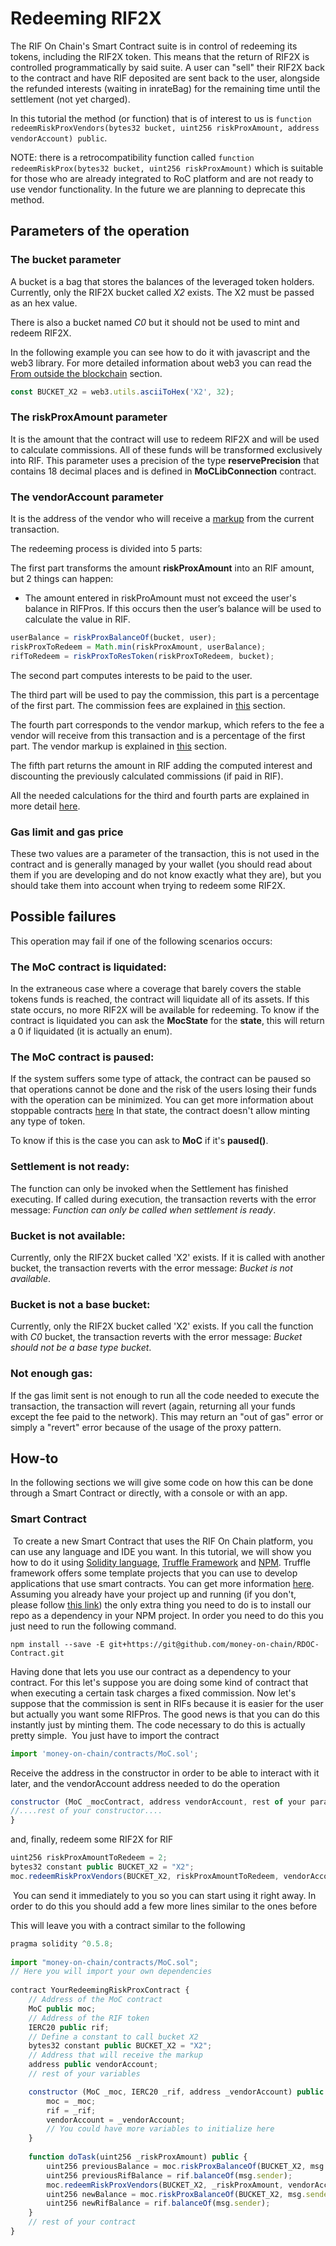 # Redeeming RIF2X

The RIF On Chain's Smart Contract suite is in control of redeeming its tokens, including the RIF2X token. This means that the return of RIF2X is controlled programmatically by said suite. ​A user can "sell" their RIF2X back to the contract and have RIF deposited are sent back to the user, alongside the refunded interests (waiting in inrateBag) for the remaining time until the settlement (not yet charged).

In this tutorial the method (or function) that is of interest to us is `function redeemRiskProxVendors(bytes32 bucket, uint256 riskProxAmount, address vendorAccount) public`.

NOTE: there is a retrocompatibility function called `function redeemRiskProx(bytes32 bucket, uint256 riskProxAmount)` which is suitable for those who are already integrated to RoC platform and are not ready to use vendor functionality. In the future we are planning to deprecate this method.


## Parameters of the operation

### The bucket parameter

A bucket is a bag that stores the balances of the leveraged token holders. Currently, only the RIF2X bucket called _X2_ exists. The X2 must be passed as an hex value.

There is also a bucket named _C0_ but it should not be used to mint and redeem RIF2X.

In the following example you can see how to do it with javascript and the web3 library. For more detailed information about web3 you can read the [From outside the blockchain](from-outside-the-blockchain.md) section.

```js
const BUCKET_X2 = web3.utils.asciiToHex('X2', 32);
```

### The riskProxAmount parameter

It is the amount that the contract will use to redeem RIF2X and will be used to calculate commissions. All of these funds will be transformed exclusively into RIF.
This parameter uses a precision of the type **reservePrecision** that contains 18 decimal places and is defined in **MoCLibConnection** contract.

### The vendorAccount parameter

It is the address of the vendor who will receive a [markup](vendors.md#markup) from the current transaction.


The redeeming process is divided into 5 parts:

The first part transforms the amount **riskProxAmount** into an RIF amount, but 2 things can happen:

- The amount entered in riskProAmount must not exceed the user's balance in RIFPros. If this occurs then the user’s balance will be used to calculate the value in RIF.

```js
userBalance = riskProxBalanceOf(bucket, user);
riskProxToRedeem = Math.min(riskProxAmount, userBalance);
rifToRedeem = riskProxToResToken(riskProxToRedeem, bucket);
```

The second part computes interests to be paid to the user.

The third part will be used to pay the commission, this part is a percentage of the first part. The commission fees are explained in [this](commission-fees-values.md) section.

The fourth part corresponds to the vendor markup, which refers to the fee a vendor will receive from this transaction and is a percentage of the first part. The vendor markup is explained in [this](vendors.md#markup) section.

The fifth part returns the amount in RIF adding the computed interest and discounting the previously calculated commissions (if paid in RIF).

All the needed calculations for the third and fourth parts are explained in more detail [here](fees-calculation.md).

### Gas limit and gas price

These two values are a parameter of the transaction, this is not used in the contract and is generally managed by your wallet (you should read about them if you are developing and do not know exactly what they are), but you should take them into account when trying to redeem some RIF2X.

## Possible failures

This operation may fail if one of the following scenarios occurs:

### The MoC contract is liquidated:

In the extraneous case where a coverage that barely covers the stable tokens funds is reached, the contract will liquidate all of its assets. If this state occurs, no more RIF2X will be available for redeeming.
To know if the contract is liquidated you can ask the **MocState** for the **state**, this will return a 0 if liquidated (it is actually an enum).

### The MoC contract is paused:

If the system suffers some type of attack, the contract can be paused so that operations cannot be done and the risk of the users losing their funds with the operation can be minimized. You can get more information about stoppable contracts [here](https://github.com/money-on-chain/Areopagus-Governance/blob/develop/contracts/Stopper/Stoppable.sol)
In that state, the contract doesn't allow minting any type of token.

To know if this is the case you can ask to **MoC** if it's **paused()**.

### Settlement is not ready:

The function can only be invoked when the Settlement has finished executing. If called during execution, the transaction reverts with the error message: _Function can only be called when settlement is ready_.

### Bucket is not available:

Currently, only the RIF2X bucket called 'X2' exists. If it is called with another bucket, the transaction reverts with the error message: _Bucket is not available_.

### Bucket is not a base bucket:

Currently, only the RIF2X bucket called 'X2' exists. If you call the function with _C0_ bucket, the transaction reverts with the error message: _Bucket should not be a base type bucket_.

### Not enough gas:

If the gas limit sent is not enough to run all the code needed to execute the transaction, the transaction will revert (again, returning all your funds except the fee paid to the network). This may return an "out of gas" error or simply a "revert" error because of the usage of the proxy pattern.

## How-to

In the following sections we will give some code on how this can be done through a Smart Contract or directly, with a console or with an app.
​

### Smart Contract​

​
To create a new Smart Contract that uses the RIF On Chain platform, you can use any language and IDE you want. In this tutorial, we will show you how to do it using [Solidity language](https://solidity.readthedocs.io/en/v0.5.8/), [Truffle Framework](https://www.trufflesuite.com/) and [NPM](https://www.npmjs.com/).
Truffle framework offers some template projects that you can use to develop applications that use smart contracts. You can get more information [here](https://www.trufflesuite.com/boxes).
Assuming you already have your project up and running (if you don't, please follow [this link](../rationale/getting-started.md)) the only extra thing you need to do is to install our repo as a dependency in your NPM project. In order you need to do this you just need to run the following command.
​

```
npm install --save -E git+https://git@github.com/money-on-chain/RDOC-Contract.git
```

Having done that lets you use our contract as a dependency to your contract. For this let's suppose you are doing some kind of contract that when executing a certain task charges a fixed commission. Now let's suppose that the commission is sent in RIFs because it is easier for the user but actually you want some RIFPros. The good news is that you can do this instantly just by minting them. The code necessary to do this is actually pretty simple.
​
You just have to import the contract
​

```js
import 'money-on-chain/contracts/MoC.sol';
```

Receive the address in the constructor in order to be able to interact with it later, and the vendorAccount address needed to do the operation

```js
constructor (MoC _mocContract, address vendorAccount, rest of your params...) {
//....rest of your constructor....
}
```

​and, finally, redeem some RIF2X for RIF
​

```js
uint256 riskProxAmountToRedeem = 2;
bytes32 constant public BUCKET_X2 = "X2";
moc.redeemRiskProxVendors(BUCKET_X2, riskProxAmountToRedeem, vendorAccount);
```
​
You can send it immediately to you so you can start using it right away. In order to do this you should add a few more lines similar to the ones before

This will leave you with a contract similar to the following
​
​

```js
pragma solidity ^0.5.8;
​
import "money-on-chain/contracts/MoC.sol";
// Here you will import your own dependencies
​
contract YourRedeemingRiskProxContract {
    // Address of the MoC contract
    MoC public moc;
    // Address of the RIF token
    IERC20 public rif;
    // Define a constant to call bucket X2
​    bytes32 constant public BUCKET_X2 = "X2";
    // Address that will receive the markup
    address public vendorAccount;
    // rest of your variables

    constructor (MoC _moc, IERC20 _rif, address _vendorAccount) public {
        moc = _moc;
        rif = _rif;
        vendorAccount = _vendorAccount;
        // You could have more variables to initialize here
    }
​
    function doTask(uint256 _riskProxAmount) public {
        uint256 previousBalance = moc.riskProxBalanceOf(BUCKET_X2, msg.sender);
        uint256 previousRifBalance = rif.balanceOf(msg.sender);
        moc.redeemRiskProxVendors(BUCKET_X2, _riskProxAmount, vendorAccount);
        uint256 newBalance = moc.riskProxBalanceOf(BUCKET_X2, msg.sender);
        uint256 newRifBalance = rif.balanceOf(msg.sender);
    }
    // rest of your contract
}
```
